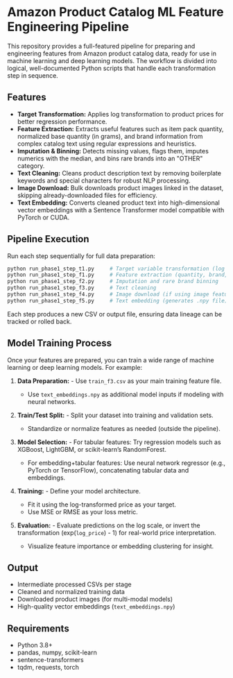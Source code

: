 # Amazon Product Catalog ML Feature Engineering Pipeline

This repository provides a full-featured pipeline for preparing and engineering features from Amazon product catalog data, ready for use in machine learning and deep learning models. The workflow is divided into logical, well-documented Python scripts that handle each transformation step in sequence.

## Features

- **Target Transformation:** Applies log transformation to product prices for better regression performance.
- **Feature Extraction:** Extracts useful features such as item pack quantity, normalized base quantity (in grams), and brand information from complex catalog text using regular expressions and heuristics.
- **Imputation & Binning:** Detects missing values, flags them, imputes numerics with the median, and bins rare brands into an "OTHER" category.
- **Text Cleaning:** Cleans product description text by removing boilerplate keywords and special characters for robust NLP processing.
- **Image Download:** Bulk downloads product images linked in the dataset, skipping already-downloaded files for efficiency.
- **Text Embedding:** Converts cleaned product text into high-dimensional vector embeddings with a Sentence Transformer model compatible with PyTorch or CUDA.

## Pipeline Execution

Run each step sequentially for full data preparation:

```bash
python run_phase1_step_t1.py     # Target variable transformation (log of price)
python run_phase1_step_f1.py     # Feature extraction (quantity, brand, etc.)
python run_phase1_step_f2.py     # Imputation and rare brand binning
python run_phase1_step_f3.py     # Text cleaning
python run_phase1_step_f4.py     # Image download (if using image features)
python run_phase1_step_f5.py     # Text embedding (generates .npy file)
````

Each step produces a new CSV or output file, ensuring data lineage can be tracked or rolled back.

## Model Training Process

Once your features are prepared, you can train a wide range of machine learning or deep learning models. For example:

1.  **Data Preparation:** - Use `train_f3.csv` as your main training feature file.

      - Use `text_embeddings.npy` as additional model inputs if modeling with neural networks.

2.  **Train/Test Split:** - Split your dataset into training and validation sets.

      - Standardize or normalize features as needed (outside the pipeline).

3.  **Model Selection:** - For tabular features: Try regression models such as XGBoost, LightGBM, or scikit-learn’s RandomForest.

      - For embedding+tabular features: Use neural network regressor (e.g., PyTorch or TensorFlow), concatenating tabular data and embeddings.

4.  **Training:** - Define your model architecture.

      - Fit it using the log-transformed price as your target.
      - Use MSE or RMSE as your loss metric.

5.  **Evaluation:** - Evaluate predictions on the log scale, or invert the transformation (exp(`log_price`) - 1) for real-world price interpretation.

      - Visualize feature importance or embedding clustering for insight.

## Output

  - Intermediate processed CSVs per stage
  - Cleaned and normalized training data
  - Downloaded product images (for multi-modal models)
  - High-quality vector embeddings (`text_embeddings.npy`)

## Requirements

  - Python 3.8+
  - pandas, numpy, scikit-learn
  - sentence-transformers
  - tqdm, requests, torch
